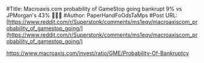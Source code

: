 #Title: Macroaxis.com probability of GameStop going bankrupt 9% vs JPMorgan's 43% 🚀🚀🚀
#Author: PaperHandFoOdsTaMps
#Post URL: [https://www.reddit.com/r/Superstonk/comments/ms1eqv/macroaxiscom_probability_of_gamestop_going/](https://www.reddit.com/r/Superstonk/comments/ms1eqv/macroaxiscom_probability_of_gamestop_going/)


https://www.macroaxis.com/invest/ratio/GME/Probability-Of-Bankruptcy